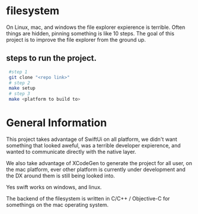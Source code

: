 # filesystem

On Linux, mac, and windows the file explorer expierence is terrible. Often things are hidden, pinning something is like 10 steps. The goal of this project is to improve the file explorer from the ground up.


## steps to run the project.

```bash
 #step 1
 git clone "<repo link>"
 # step 2
 make setup
 # step 3
 make <platform to build to>
```

# General Information 

This project takes advantage of SwiftUi on all platform, we didn't want something that looked aweful, was a terrible developer expierence, and wanted to communicate directly with the native layer.

We also take advantage of XCodeGen to generate the project for all user, on the mac platform, ever other platform is currently under development and the DX around them is still being looked into. 

Yes swift works on windows, and linux.

The backend of the filesystem is written in C/C++ / Objective-C for somethings on the mac operating system.